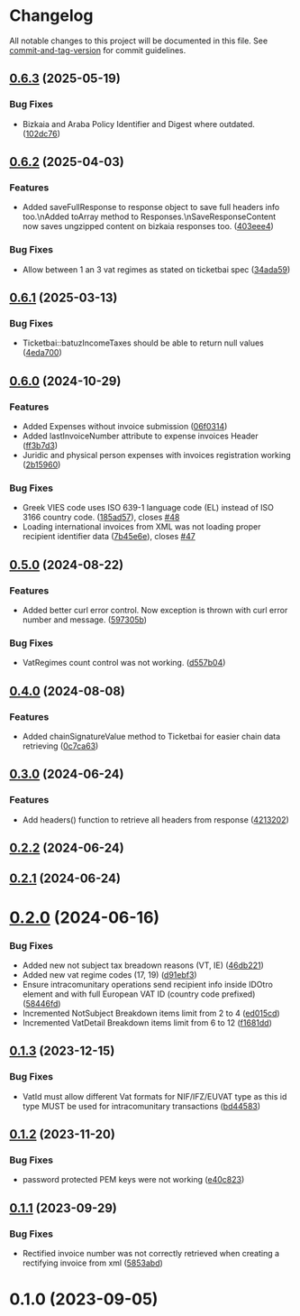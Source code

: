 # Changelog

All notable changes to this project will be documented in this file. See [commit-and-tag-version](https://github.com/absolute-version/commit-and-tag-version) for commit guidelines.

## [0.6.3](https://github.com/Barnetik/tbai-php-lib/compare/v0.6.2...v0.6.3) (2025-05-19)

### Bug Fixes

* Bizkaia and Araba Policy Identifier and Digest where outdated. ([102dc76](https://github.com/Barnetik/tbai-php-lib/commit/102dc76ba9ab5f168b66b1bfa9c4ffca772dcbf1))


## [0.6.2](https://github.com/Barnetik/tbai-php-lib/compare/v0.6.1...v0.6.2) (2025-04-03)


### Features

* Added saveFullResponse to response object to save full headers info too.\nAdded toArray method to Responses.\nSaveResponseContent now saves ungzipped content on bizkaia responses too. ([403eee4](https://github.com/Barnetik/tbai-php-lib/commit/403eee433e32993f5ed46f8c1408288fc542a275))


### Bug Fixes

* Allow between 1 an 3 vat regimes as stated on ticketbai spec ([34ada59](https://github.com/Barnetik/tbai-php-lib/commit/34ada59dcdd287cfff77c198774eb3868e163e7e))

## [0.6.1](https://github.com/Barnetik/tbai-php-lib/compare/v0.6.0...v0.6.1) (2025-03-13)


### Bug Fixes

* Ticketbai::batuzIncomeTaxes should be able to return null values ([4eda700](https://github.com/Barnetik/tbai-php-lib/commit/4eda7004b4c8d3700e5c92943da660f6078bc9ad))

## [0.6.0](https://github.com/Barnetik/tbai-php-lib/compare/v0.5.0...v0.6.0) (2024-10-29)


### Features

* Added Expenses without invoice submission ([06f0314](https://github.com/Barnetik/tbai-php-lib/commit/06f0314e6c0443bfdcec03dbaa08105db730ff54))
* Added lastInvoiceNumber attribute to expense invoices Header ([ff3b7d3](https://github.com/Barnetik/tbai-php-lib/commit/ff3b7d3c5542d6af451b7b454aeb94a9d60a4243))
* Juridic and physical person expenses with invoices registration working ([2b15960](https://github.com/Barnetik/tbai-php-lib/commit/2b15960e10b0143775b32f601bbc85e545dcf392))


### Bug Fixes

* Greek VIES code uses ISO 639-1 language code (EL) instead of ISO 3166 country code. ([185ad57](https://github.com/Barnetik/tbai-php-lib/commit/185ad572d9b0f3a3f6bc808d6bb0ff4a84c4ea8e)), closes [#48](https://github.com/Barnetik/tbai-php-lib/issues/48)
* Loading international invoices from XML was not loading proper recipient identifier data ([7b45e6e](https://github.com/Barnetik/tbai-php-lib/commit/7b45e6ecb9ae861063c1f0796b4738199ef15c2e)), closes [#47](https://github.com/Barnetik/tbai-php-lib/issues/47)

## [0.5.0](https://github.com/Barnetik/tbai-php-lib/compare/v0.4.0...v0.5.0) (2024-08-22)


### Features

* Added better curl error control. Now exception is thrown with curl error number and message. ([597305b](https://github.com/Barnetik/tbai-php-lib/commit/597305b955f39a06a0dd7863a09ca67f9c1bc2ab))


### Bug Fixes

* VatRegimes count control was not working. ([d557b04](https://github.com/Barnetik/tbai-php-lib/commit/d557b048e067e21ad797811550e97368e22cf6bb))

## [0.4.0](https://github.com/Barnetik/tbai-php-lib/compare/v0.3.0...v0.4.0) (2024-08-08)


### Features

* Added chainSignatureValue method to Ticketbai for easier chain data retrieving ([0c7ca63](https://github.com/Barnetik/tbai-php-lib/commit/0c7ca635e35489c77b45298442f5f44eaaec9666))

## [0.3.0](https://github.com/Barnetik/tbai-php-lib/compare/v0.2.2...v0.3.0) (2024-06-24)


### Features

* Add headers() function to retrieve all headers from response ([4213202](https://github.com/Barnetik/tbai-php-lib/commit/42132020d21f68f17218763dbafcf87d4884968e))

## [0.2.2](https://github.com/Barnetik/tbai-php-lib/compare/v0.2.1...v0.2.2) (2024-06-24)

## [0.2.1](https://github.com/Barnetik/tbai-php-lib/compare/v0.2.0...v0.2.1) (2024-06-24)



# [0.2.0](https://github.com/Barnetik/tbai-php-lib/compare/v0.1.3...v0.2.0) (2024-06-16)


### Bug Fixes

* Added new not subject tax breadown reasons (VT, IE) ([46db221](https://github.com/Barnetik/tbai-php-lib/commit/46db2213f63c371eaf38aea365016d5c690586c2))
* Added new vat regime codes (17, 19) ([d91ebf3](https://github.com/Barnetik/tbai-php-lib/commit/d91ebf368fcb13c740e5193c2ef566f28e502eac))
* Ensure intracomunitary operations send recipient info inside IDOtro element and with full European VAT ID (country code prefixed) ([58446fd](https://github.com/Barnetik/tbai-php-lib/commit/58446fdc30e47ff572e010d400ba231aa3eebb57))
* Incremented NotSubject Breakdown items limit from 2 to 4 ([ed015cd](https://github.com/Barnetik/tbai-php-lib/commit/ed015cd37bf14aed602d0b8701c3d482c4b46d41))
* Incremented VatDetail Breakdown items limit from 6 to 12 ([f1681dd](https://github.com/Barnetik/tbai-php-lib/commit/f1681ddb612c7df814da5071c3f0aeae74eb5ea9))



## [0.1.3](https://github.com/Barnetik/tbai-php-lib/compare/v0.1.2...v0.1.3) (2023-12-15)


### Bug Fixes

* VatId must allow different Vat formats for NIF/IFZ/EUVAT type as this id type MUST be used for intracomunitary transactions ([bd44583](https://github.com/Barnetik/tbai-php-lib/commit/bd445838ecb74c9aa9d8379d0d1b3339661bf664))



## [0.1.2](https://github.com/Barnetik/tbai-php-lib/compare/v0.1.1...v0.1.2) (2023-11-20)


### Bug Fixes

* password protected PEM keys were not working ([e40c823](https://github.com/Barnetik/tbai-php-lib/commit/e40c8230b4962e20a862225685c8f34ea7f50699))



## [0.1.1](https://github.com/Barnetik/tbai-php-lib/compare/v0.1.0...v0.1.1) (2023-09-29)


### Bug Fixes

* Rectified invoice number was not correctly retrieved when creating a rectifying invoice from xml ([5853abd](https://github.com/Barnetik/tbai-php-lib/commit/5853abd7980766072161d4cfa57e364730c9aa53))



# 0.1.0 (2023-09-05)
